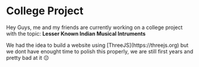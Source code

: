# College Project

<p>Hey Guys, me and my friends are currently working on a college project with the topic: <b>Lesser Known Indian Musical Intruments</b></p>
<p>We had the idea to build a website using [ThreeJS](https://threejs.org) but we dont have enought time to polish this properly, we are still first years and pretty bad at it 😔 </p>

